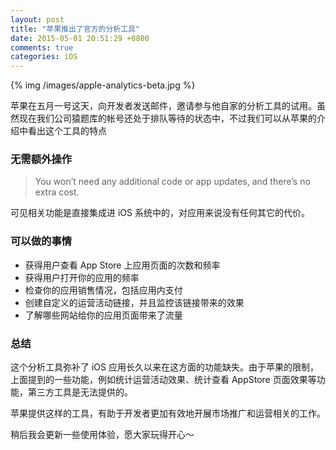 ```yaml
---
layout: post
title: "苹果推出了官方的分析工具"
date: 2015-05-01 20:51:29 +0800
comments: true
categories: iOS
---
```


{% img /images/apple-analytics-beta.jpg %}

苹果在五月一号这天，向开发者发送邮件，邀请参与他自家的分析工具的试用。虽然现在我们公司猿题库的帐号还处于排队等待的状态中，不过我们可以从苹果的介绍中看出这个工具的特点

### 无需额外操作

>You won’t need any additional code or app updates, and there’s no extra cost.

可见相关功能是直接集成进 iOS 系统中的，对应用来说没有任何其它的代价。

### 可以做的事情

 * 获得用户查看 App Store 上应用页面的次数和频率
 * 获得用户打开你的应用的频率
 * 检查你的应用销售情况，包括应用内支付
 * 创建自定义的运营活动链接，并且监控该链接带来的效果
 * 了解哪些网站给你的应用页面带来了流量

### 总结

这个分析工具弥补了 iOS 应用长久以来在这方面的功能缺失。由于苹果的限制，上面提到的一些功能，例如统计运营活动效果、统计查看 AppStore 页面效果等功能，第三方工具是无法提供的。

苹果提供这样的工具，有助于开发者更加有效地开展市场推广和运营相关的工作。

稍后我会更新一些使用体验，愿大家玩得开心～
